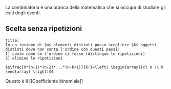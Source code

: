 La combinatoria è una branca della matematica che si occupa di studiare gli esiti degli eventi. 

## **Scelta senza ripetizioni**
```ad-danger
title:
In un insieme di $n$ elementi distinti posso scegliere $k$ oggetti distinti dove non conta l'ordine con questi passi:
1) conto come se l'ordine ci fosse (distinguo le ripetizioni)
2) elimino le ripetizioni

$$\frac{n*(n-1)*(n-2)*...*(n-k+1)}{k!}=\left( \begin{array}{c} n \\ k \end{array} \right)$$
```
Questo è il [[Coefficiente binomiale]]